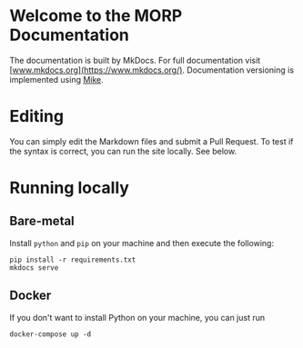 # Welcome to the MORP Documentation

The documentation is built by MkDocs. For full documentation visit [www.mkdocs.org](https://www.mkdocs.org/).
Documentation versioning is implemented using [Mike](https://github.com/jimporter/mike).

# Editing

You can simply edit the Markdown files and submit a Pull Request.
To test if the syntax is correct, you can run the site locally. See below.

# Running locally

## Bare-metal

Install `python` and `pip` on your machine and then execute the following:

```shell
pip install -r requirements.txt
mkdocs serve
```

## Docker

If you don't want to install Python on your machine, you can just run

```shell
docker-compose up -d
```